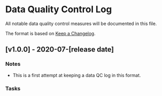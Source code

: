 # Data Quality Control Log
All notable data quality control measures will be documented in this file.

The format is based on [Keep a Changelog](https://keepachangelog.com/en/1.0.0/). 

## [v1.0.0] - 2020-07-[release date]
### Notes ###
- This is a first attempt at keeping a data QC log in this format. 

### Tasks ###
